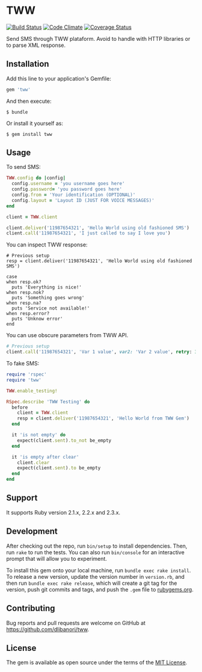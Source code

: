 # TWW

[![Build Status](https://travis-ci.org/dlibanori/tww.svg?branch=master)](https://travis-ci.org/dlibanori/tww)
[![Code Climate](https://codeclimate.com/github/dlibanori/tww/badges/gpa.svg)](https://codeclimate.com/github/dlibanori/tww)
[![Coverage Status](https://coveralls.io/repos/github/dlibanori/tww/badge.svg?branch=master)](https://coveralls.io/github/dlibanori/tww?branch=master)

Send SMS through TWW plataform. Avoid to handle with HTTP libraries or to parse XML response.

## Installation

Add this line to your application's Gemfile:

```ruby
gem 'tww'
```

And then execute:

    $ bundle

Or install it yourself as:

    $ gem install tww

## Usage

To send SMS:

```ruby
TWW.config do |config|
  config.username = 'you username goes here'
  config.password= 'you password goes here'
  config.from = 'Your identification (OPTIONAL)'
  config.layout = 'Layout ID (JUST FOR VOICE MESSAGES)'
end

client = TWW.client

client.deliver('11987654321', 'Hello World using old fashioned SMS')
client.call('11987654321', 'I just called to say I love you')
```

You can inspect TWW response:

```
# Previous setup
resp = client.deliver('11987654321', 'Hello World using old fashioned SMS')

case
when resp.ok?
  puts 'Everything is nice!'
when resp.nok?
  puts 'Something goes wrong'
when resp.na?
  puts 'Service not available!'
when resp.error?
  puts 'Unknow error'
end
```

You can use obscure parameters from TWW API.

```ruby
# Previous setup
client.call('11987654321', 'Var 1 value', var2: 'Var 2 value', retry: 3)
```

To fake SMS:

```ruby
require 'rspec'
require 'tww'

TWW.enable_testing!

RSpec.describe 'TWW Testing' do
  before
    client = TWW.client
    resp = client.deliver('11987654321', 'Hello World from TWW Gem')
  end

  it 'is not empty' do
    expect(client.sent).to_not be_empty
  end

  it 'is empty after clear'
    client.clear
    expect(client.sent).to be_empty
  end
end
```

## Support

It supports Ruby version 2.1.x, 2.2.x and 2.3.x.

## Development

After checking out the repo, run `bin/setup` to install dependencies. Then, run `rake` to run the tests. You can also run `bin/console` for an interactive prompt that will allow you to experiment.

To install this gem onto your local machine, run `bundle exec rake install`. To release a new version, update the version number in `version.rb`, and then run `bundle exec rake release`, which will create a git tag for the version, push git commits and tags, and push the `.gem` file to [rubygems.org](https://rubygems.org).

## Contributing

Bug reports and pull requests are welcome on GitHub at https://github.com/dlibanori/tww.


## License

The gem is available as open source under the terms of the [MIT License](http://opensource.org/licenses/MIT).

